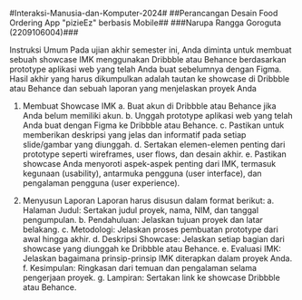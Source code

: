 #Interaksi-Manusia-dan-Komputer-2024#
##Perancangan Desain Food Ordering App "pizieEz" berbasis Mobile##
###Narupa Rangga Goroguta (2209106004)###

Instruksi Umum
Pada ujian akhir semester ini, Anda diminta untuk membuat sebuah showcase IMK menggunakan Dribbble atau Behance berdasarkan prototype aplikasi web yang telah Anda buat sebelumnya dengan Figma. Hasil akhir yang harus dikumpulkan adalah tautan ke showcase di Dribbble atau Behance dan sebuah laporan yang menjelaskan proyek Anda

1. Membuat Showcase IMK
a. Buat akun di Dribbble atau Behance jika Anda belum memiliki akun. b. Unggah prototype aplikasi web yang telah Anda buat dengan Figma ke Dribbble atau Behance. c. Pastikan untuk memberikan deskripsi yang jelas dan informatif pada setiap slide/gambar yang diunggah. d. Sertakan elemen-elemen penting dari prototype seperti wireframes, user flows, dan desain akhir. e. Pastikan showcase Anda menyoroti aspek-aspek penting dari IMK, termasuk kegunaan (usability), antarmuka pengguna (user interface), dan pengalaman pengguna (user experience).

2. Menyusun Laporan
Laporan harus disusun dalam format berikut: a. Halaman Judul: Sertakan judul proyek, nama, NIM, dan tanggal pengumpulan. b. Pendahuluan: Jelaskan tujuan proyek dan latar belakang. c. Metodologi: Jelaskan proses pembuatan prototype dari awal hingga akhir. d. Deskripsi Showcase: Jelaskan setiap bagian dari showcase yang diunggah ke Dribbble atau Behance. e. Evaluasi IMK: Jelaskan bagaimana prinsip-prinsip IMK diterapkan dalam proyek Anda. f. Kesimpulan: Ringkasan dari temuan dan pengalaman selama pengerjaan proyek. g. Lampiran: Sertakan link ke showcase Dribbble atau Behance.
